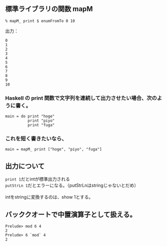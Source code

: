 ## 標準ライブラリの関数 mapM
`% mapM_ print $ enumFromTo 0 10`

出力：
```
0
1
2
3
4
5
6
7
8
9
10
```

### Haskell の print 関数で文字列を連続して出力させたい場合、次のように書く。
```
main = do print "hoge"
          print "piyo"
          print "fuga"
```
### これを短く書きたいなら、
`main = mapM_ print ["hoge", "piyo", "fuga"]`

## 出力について
`print 1`だとintが標準出力される<br>
`putStrLn 1`だとエラーになる。（putStrLnはstringじゃないとだめ）<br><br>
intをstringに変換するのは、show 1とする。<br>

## バッククオートで中置演算子として扱える。
```
Prelude> mod 6 4
2
Prelude> 6 `mod` 4
2
```
